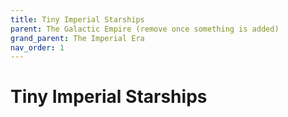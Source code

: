 ```yaml
---
title: Tiny Imperial Starships
parent: The Galactic Empire (remove once something is added)
grand_parent: The Imperial Era
nav_order: 1
---
```


# Tiny Imperial Starships

